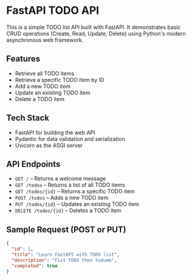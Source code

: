 # FastAPI TODO API

This is a simple TODO list API built with FastAPI. It demonstrates basic CRUD operations (Create, Read, Update, Delete) using Python's modern asynchronous web framework.

## Features

- Retrieve all TODO items
- Retrieve a specific TODO item by ID
- Add a new TODO item
- Update an existing TODO item
- Delete a TODO item

## Tech Stack

- FastAPI for building the web API
- Pydantic for data validation and serialization
- Uvicorn as the ASGI server

## API Endpoints

- `GET /` – Returns a welcome message
- `GET /todos` – Returns a list of all TODO items
- `GET /todos/{id}` – Returns a specific TODO item
- `POST /todos` – Adds a new TODO item
- `PUT /todos/{id}` – Updates an existing TODO item
- `DELETE /todos/{id}` – Deletes a TODO item

## Sample Request (POST or PUT)

```json
{
  "id": 1,
  "title": "Learn FastAPI with TODO list",
  "description": "Fist TODO then tudumm",
  "completed": true
}

